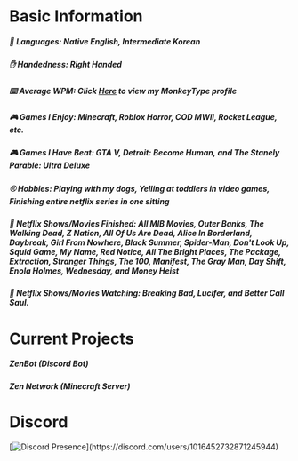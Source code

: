 # Basic Information

##### :crossed_flags: Languages: Native English, Intermediate Korean
##### :raised_hand: Handedness: Right Handed
##### :keyboard: Average WPM: Click [Here](https://monkeytype.com/profile/legitzenith) to view my MonkeyType profile
##### :video_game: Games I Enjoy: Minecraft, Roblox Horror, COD MWII, Rocket League, etc.
##### :video_game: Games I Have Beat: GTA V, Detroit: Become Human, and The Stanely Parable: Ultra Deluxe
##### :baseball: Hobbies: Playing with my dogs, Yelling at toddlers in video games, Finishing entire netflix series in one sitting
##### :movie_camera: Netflix Shows/Movies Finished: All MIB Movies, Outer Banks, The Walking Dead, Z Nation, All Of Us Are Dead, Alice In Borderland, Daybreak, Girl From Nowhere, Black Summer, Spider-Man, Don't Look Up, Squid Game, My Name, Red Notice, All The Bright Places, The Package, Extraction, Stranger Things, The 100, Manifest, The Gray Man, Day Shift, Enola Holmes, Wednesday, and Money Heist
##### :movie_camera: Netflix Shows/Movies Watching: Breaking Bad, Lucifer, and Better Call Saul.

# Current Projects
##### ZenBot (Discord Bot)
##### Zen Network (Minecraft Server)

# Discord
[![Discord Presence](https://lanyard.cnrad.dev/api/1016452732871245944?bg=7100ff&animated=true&idleMessage=nuking%20several%20countries.)](https://discord.com/users/1016452732871245944)

